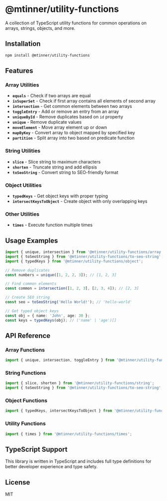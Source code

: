# @mtinner/utility-functions

A collection of TypeScript utility functions for common operations on arrays, strings, objects, and more.

## Installation

```bash
npm install @mtinner/utility-functions
```

## Features

### Array Utilities

- **`equals`** - Check if two arrays are equal
- **`isSuperSet`** - Check if first array contains all elements of second array
- **`intersection`** - Get common elements between two arrays
- **`toggleEntry`** - Add or remove an entry from an array
- **`uniqueById`** - Remove duplicates based on `id` property
- **`unique`** - Remove duplicate values
- **`moveElement`** - Move array element up or down
- **`mapByKey`** - Convert array to object mapped by specified key
- **`partition`** - Split array into two based on predicate function

### String Utilities

- **`slice`** - Slice string to maximum characters
- **`shorten`** - Truncate string and add ellipsis
- **`toSeoString`** - Convert string to SEO-friendly format

### Object Utilities

- **`typedKeys`** - Get object keys with proper typing
- **`intersectKeysToObject`** - Create object with only overlapping keys

### Other Utilities

- **`times`** - Execute function multiple times

## Usage Examples

```typescript
import { unique, intersection } from '@mtinner/utility-functions/array';
import { toSeoString } from '@mtinner/utility-functions/to-seo-string';
import { typedKeys } from '@mtinner/utility-functions/object';

// Remove duplicates
const numbers = unique([1, 2, 2, 3]); // [1, 2, 3]

// Find common elements
const common = intersection([1, 2, 3], [2, 3, 4]); // [2, 3]

// Create SEO string
const seo = toSeoString('Hello World!'); // 'hello-world'

// Get typed object keys
const obj = { name: 'John', age: 30 };
const keys = typedKeys(obj); // ('name' | 'age')[]
```

## API Reference

### Array Functions

```typescript
import { unique, intersection, toggleEntry } from '@mtinner/utility-functions/array';
```

### String Functions

```typescript
import { slice, shorten } from '@mtinner/utility-functions/string';
import { toSeoString } from '@mtinner/utility-functions/to-seo-string';
```

### Object Functions

```typescript
import { typedKeys, intersectKeysToObject } from '@mtinner/utility-functions/object';
```

### Utility Functions

```typescript
import { times } from '@mtinner/utility-functions/times';
```

## TypeScript Support

This library is written in TypeScript and includes full type definitions for better developer experience and type safety.

## License

MIT
